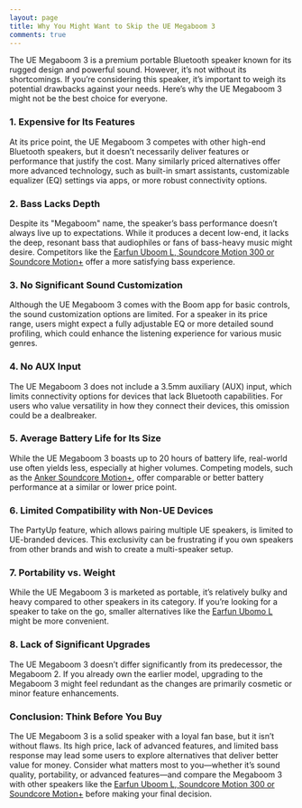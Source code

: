 ```yaml
---
layout: page
title: Why You Might Want to Skip the UE Megaboom 3
comments: true
---
```


The UE Megaboom 3 is a premium portable Bluetooth speaker known for its rugged design and powerful sound. However, it’s not without its shortcomings. If you’re considering this speaker, it’s important to weigh its potential drawbacks against your needs. Here’s why the UE Megaboom 3 might not be the best choice for everyone.

### 1. **Expensive for Its Features**
At its price point, the UE Megaboom 3 competes with other high-end Bluetooth speakers, but it doesn’t necessarily deliver features or performance that justify the cost. Many similarly priced alternatives offer more advanced technology, such as built-in smart assistants, customizable equalizer (EQ) settings via apps, or more robust connectivity options.

### 2. **Bass Lacks Depth**
Despite its "Megaboom" name, the speaker’s bass performance doesn’t always live up to expectations. While it produces a decent low-end, it lacks the deep, resonant bass that audiophiles or fans of bass-heavy music might desire. Competitors like the [Earfun Uboom L, Soundcore Motion 300 or Soundcore Motion+](/top-recommended/) offer a more satisfying bass experience.

### 3. **No Significant Sound Customization**
Although the UE Megaboom 3 comes with the Boom app for basic controls, the sound customization options are limited. For a speaker in its price range, users might expect a fully adjustable EQ or more detailed sound profiling, which could enhance the listening experience for various music genres.

### 4. **No AUX Input**
The UE Megaboom 3 does not include a 3.5mm auxiliary (AUX) input, which limits connectivity options for devices that lack Bluetooth capabilities. For users who value versatility in how they connect their devices, this omission could be a dealbreaker.

### 5. **Average Battery Life for Its Size**
While the UE Megaboom 3 boasts up to 20 hours of battery life, real-world use often yields less, especially at higher volumes. Competing models, such as the [Anker Soundcore Motion+](/top-recommended/), offer comparable or better battery performance at a similar or lower price point.

### 6. **Limited Compatibility with Non-UE Devices**
The PartyUp feature, which allows pairing multiple UE speakers, is limited to UE-branded devices. This exclusivity can be frustrating if you own speakers from other brands and wish to create a multi-speaker setup.

### 7. **Portability vs. Weight**
While the UE Megaboom 3 is marketed as portable, it’s relatively bulky and heavy compared to other speakers in its category. If you’re looking for a speaker to take on the go, smaller alternatives like the [Earfun Ubomo L](/top-recommended/) might be more convenient.

### 8. **Lack of Significant Upgrades**
The UE Megaboom 3 doesn’t differ significantly from its predecessor, the Megaboom 2. If you already own the earlier model, upgrading to the Megaboom 3 might feel redundant as the changes are primarily cosmetic or minor feature enhancements.

### Conclusion: Think Before You Buy
The UE Megaboom 3 is a solid speaker with a loyal fan base, but it isn’t without flaws. Its high price, lack of advanced features, and limited bass response may lead some users to explore alternatives that deliver better value for money. Consider what matters most to you—whether it’s sound quality, portability, or advanced features—and compare the Megaboom 3 with other speakers like the [Earfun Uboom L, Soundcore Motion 300 or Soundcore Motion+](/top-recommended/) before making your final decision.
